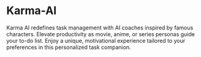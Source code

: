 # Karma-AI
Karma AI redefines task management with AI coaches inspired by famous characters. Elevate productivity as movie, anime, or series personas guide your to-do list. Enjoy a unique, motivational experience tailored to your preferences in this personalized task companion.
